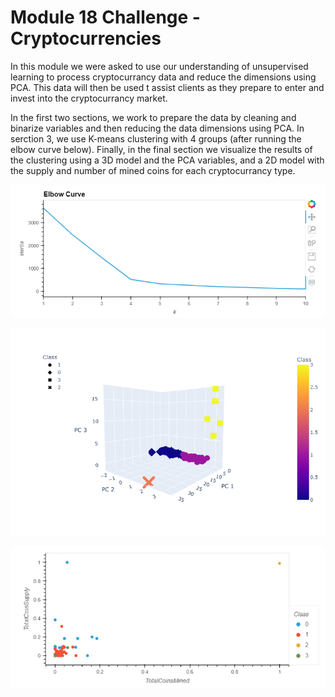 # Module 18 Challenge - Cryptocurrencies


In this module we were asked to use our understanding of unsupervised learning to process cryptocurrancy data and reduce the dimensions using PCA. This data will then be used t assist clients as they prepare to enter and invest into the cryptocurrancy market. 

In the first two sections, we work to prepare the data by cleaning and binarize variables and then reducing the data dimensions using PCA. In serction 3, we use K-means clustering with 4 groups (after running the elbow curve below). Finally, in the final section we visualize the results of the clustering using a 3D model and the PCA variables, and a 2D model with the supply and number of mined coins for each cryptocurrancy type. 

![Elbowcurve](newplot3.png)

![3d](newplot.png)

![2d](newplot2.png)